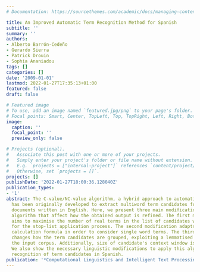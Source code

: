 ```yaml
---
# Documentation: https://sourcethemes.com/academic/docs/managing-content/

title: An Improved Automatic Term Recognition Method for Spanish
subtitle: ''
summary: ''
authors:
- Alberto Barrón-Cedeño
- Gerardo Sierra
- Patrick Drouin
- Sophia Ananiadou
tags: []
categories: []
date: '2009-01-01'
lastmod: 2022-01-27T17:35:13+01:00
featured: false
draft: false

# Featured image
# To use, add an image named `featured.jpg/png` to your page's folder.
# Focal points: Smart, Center, TopLeft, Top, TopRight, Left, Right, BottomLeft, Bottom, BottomRight.
image:
  caption: ''
  focal_point: ''
  preview_only: false

# Projects (optional).
#   Associate this post with one or more of your projects.
#   Simply enter your project's folder or file name without extension.
#   E.g. `projects = ["internal-project"]` references `content/project/deep-learning/index.md`.
#   Otherwise, set `projects = []`.
projects: []
publishDate: '2022-01-27T18:00:36.128040Z'
publication_types:
- '1'
abstract: The C-value/NC-value algorithm, a hybrid approach to automatic term recognition,
  has been originally developed to extract multiword term candidates from specialised
  documents written in English. Here, we present three main modifications to this
  algorithm that affect how the obtained output is refined. The first modification
  aims to maximise the number of real terms in the list of candidates with a new approach
  for the stop-list application process. The second modification adapts the C-value
  calculation formula in order to consider single word terms. The third modification
  changes how the term candidates are grouped, exploiting a lemmatised version of
  the input corpus. Additionally, size of candidate's context window is variable.
  We also show the necessary linguistic modifications to apply this algorithm to the
  recognition of term candidates in Spanish.
publication: '*Computational Linguistics and Intelligent Text Processing*'
---
```

